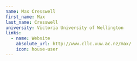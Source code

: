 ```yaml
---
name: Max Cresswell
first_name: Max
last_name: Cresswell
university: Victoria University of Wellington
links:
  - name: Website
    absolute_url: http://www.cllc.vuw.ac.nz/max/
    icon: house-user
---
```

